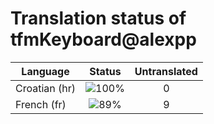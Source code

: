 # Translation status of tfmKeyboard@alexpp

Language | Status | Untranslated
---------|:------:|:-----------:
Croatian (hr) | ![100%](http://progressed.io/bar/100) | 0
French (fr) | ![89%](http://progressed.io/bar/89) | 9
